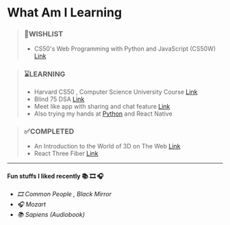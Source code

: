 # What Am I Learning


> ### 📒WISHLIST
>   - CS50's Web Programming with Python and JavaScript (CS50W) [Link](https://www.youtube.com/playlist?list=PLhQjrBD2T380xvFSUmToMMzERZ3qB5Ueu)
>

> ### ⌛LEARNING 
>   - Harvard CS50 , Computer Science University Course  [Link](https://www.youtube.com/watch?v=LfaMVlDaQ24&t=21139s)
>   - Blind 75 DSA [Link](https://www.teamblind.com/post/New-Year-Gift---Curated-List-of-Top-75-LeetCode-Questions-to-Save-Your-Time-OaM1orEU)
>   - Meet like app with sharing and chat feature [Link](https://medium.com/@olzhaskurikov/how-we-build-a-la-google-meet-with-nextjs-peerjs-and-socketio-73a3c0b9afc0)
>   - Also trying my hands at [Python](https://replit.com/learn/100-days-of-python/hub?enroll=success) and React Native

>

> ### ✅COMPLETED
>   - An Introduction to the World of 3D on The Web [Link](https://waelyasmina.net/articles/an-introduction-to-the-world-of-3d-on-the-web/)
>   - React Three Fiber [Link](https://waelyasmina.net/articles/react-three-fiber-for-beginners/)
>


---
#### Fun stuffs I liked recently 📚 🎞️ 🎧
 
 - <em> 🎞️ Common People , Black Mirror </em>
 - <em> 🎧 Mozart </em>
 - <em> 📚 Sapiens (Audiobook) </em>

